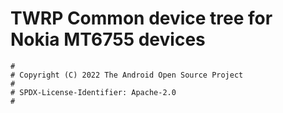 # TWRP Common device tree for Nokia MT6755 devices

```
#
# Copyright (C) 2022 The Android Open Source Project
#
# SPDX-License-Identifier: Apache-2.0
#
```
